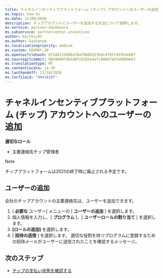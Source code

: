 ```yaml
---
title: チャネルインセンティブプラットフォーム (チップ) アカウントへのユーザーの追加
ms.topic: how-to
ms.date: 11/09/2020
description: チップアカウントにユーザーを追加する方法について説明します。
ms.service: partner-dashboard
ms.subservice: partnercenter-incentives
author: Karthic83
ms.author: kashanum
ms.localizationpriority: medium
ms.custom: SEOMAY.20
ms.openlocfilehash: 6f2d6125008a78af9b0b31fbdc4f91f49fb3eb07
ms.sourcegitcommit: b8e9609fd6448fcb265e4afc480d7a97e8009e63
ms.translationtype: MT
ms.contentlocale: ja-JP
ms.lasthandoff: 11/10/2020
ms.locfileid: "94418107"
---
```

# <a name="add-users-to-your-channel-incentives-platform-chip-account"></a>チャネルインセンティブプラットフォーム (チップ) アカウントへのユーザーの追加

**適切なロール**

- 主要連絡先チップ管理者
 
>[!NOTE]
>チッププラットフォームは2021の終了時に廃止される予定です。

## <a name="add-users"></a>ユーザーの追加

会社のチップアカウントの主要連絡先は、ユーザーを追加できます。

1. [ **必要な** ユーザー] メニューの [ **ユーザーの追加** ] を選択します。
2. 個人情報を入力し、[ **プログラム** ]、[ **ユーザーロールの割り当て** ] を選択します。
3. **[ロールの追加]** を選択します。
4. [ **招待の送信** ] を選択します。
適切な役割を持つプログラムに登録するための招待メールがユーザーに送信されたことを確認するメッセージ。

## <a name="next-steps"></a>次のステップ

- [チップの支払い状態を確認する](chip-payment-status.md)
